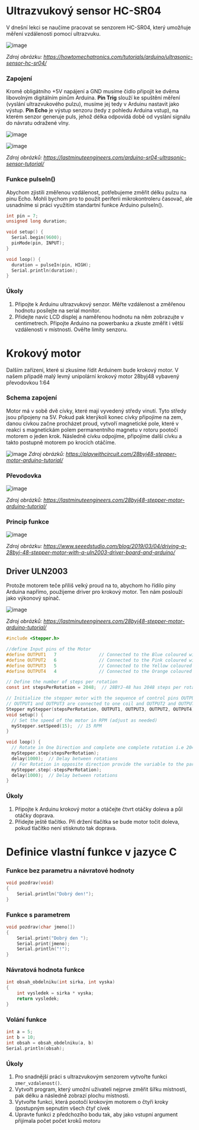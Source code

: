 # Ultrazvukový sensor HC-SR04
V dnešní lekci se naučíme pracovat se senzorem HC-SR04, který umožňuje měření vzdálenosti pomocí ultrazvuku. 

![image](https://github.com/user-attachments/assets/b9491ccf-c2ee-4d43-abfb-c589ddbb5567)

*Zdroj obrázku: https://howtomechatronics.com/tutorials/arduino/ultrasonic-sensor-hc-sr04/*

### Zapojení
Kromě obligátního +5V napájení a GND musíme čidlo připojit ke dvěma libovolným digitálním pinům Arduina. **Pin Trig** slouží ke spuštění měření (vyslání ultrazvukového pulzu), musíme jej tedy v Arduinu nastavit jako výstup. **Pin Echo** je výstup senzoru (tedy z pohledu Arduina vstup), na kterém senzor generuje puls, jehož délka odpovídá době od vyslání signálu do návratu odražené vlny.

![image](https://github.com/user-attachments/assets/97bf9bf2-9d66-4816-bda1-f13b5380f0e9)

![image](https://lastminuteengineers.com/wp-content/uploads/arduino/HC-SR04-Ultrasonic-Sensor-Working-Echo-reflected-from-Obstacle.gif)

*Zdroj obrázků: https://lastminuteengineers.com/arduino-sr04-ultrasonic-sensor-tutorial/*

### Funkce pulseIn()
Abychom zjistili změřenou vzdálenost, potřebujeme změřit délku pulzu na pinu Echo. Mohli bychom pro to použít periferii mikrokontroleru časovač, ale usnadníme si práci využitím standartní funkce Arduino pulseIn().

```c
int pin = 7;
unsigned long duration;

void setup() {
  Serial.begin(9600);
  pinMode(pin, INPUT);
}

void loop() {
  duration = pulseIn(pin, HIGH);
  Serial.println(duration);
}
```

### Úkoly
1. Připojte k Arduinu ultrazvukový senzor. Měřte vzdálenost a změřenou hodnotu posílejte na serial monitor.
2. Přidejte navíc LCD displej a naměřenou hodnotu na něm zobrazujte v centimetrech. Připojte Arduino na powerbanku a zkuste změřit i větší vzdálenosti v místnosti. Ověřte limity senzoru.

# Krokový motor
Dalším zařízení, které si zkusíme řídit Arduinem bude krokový motor. V našem případě malý levný unipolární krokový motor 28byj48 vybavený převodovkou 1:64

### Schema zapojení
Motor má v sobě dvě cívky, které mají vyvedený středy vinutí. Tyto středy jsou připojeny na 5V. Pokud pak kterýkoli konec cívky připojíme na zem, danou cívkou začne procházet proud, vytvoří magnetické pole, které v reakci s magnetickám polem permanentního magnetu v rotoru pootočí motorem o jeden krok. Následně cívku odpojíme, připojíme další cívku a takto postupně motorem po krocích otáčíme.

![image](https://github.com/user-attachments/assets/236626cf-0e17-4728-8f1b-6cb44cc3b303)
*Zdroj obrázků: https://playwithcircuit.com/28byj48-stepper-motor-arduino-tutorial/*

### Převodovka
![image](https://github.com/user-attachments/assets/92a783b5-af06-4c82-855d-a072e3054543)

*Zdroj obrázků: https://lastminuteengineers.com/28byj48-stepper-motor-arduino-tutorial/*

### Princip funkce
![image](https://blog.seeedstudio.com/wp-content/uploads/2019/03/StepperMotorgif.gif)

*Zdroj obrázku: https://www.seeedstudio.com/blog/2019/03/04/driving-a-28byj-48-stepper-motor-with-a-uln2003-driver-board-and-arduino/*

## Driver ULN2003 
Protože motorem teče příliš velký proud na to, abychom ho řídilo piny Arduina napřímo, použijeme driver pro krokový motor. Ten nám poslouží jako výkonový spínač.

![image](https://github.com/user-attachments/assets/ae61c638-8816-4a27-8a5a-bcce41df2f18)

*Zdroj obrázků: https://lastminuteengineers.com/28byj48-stepper-motor-arduino-tutorial/*

```c
#include <Stepper.h>

//define Input pins of the Motor
#define OUTPUT1   7                // Connected to the Blue coloured wire
#define OUTPUT2   6                // Connected to the Pink coloured wire
#define OUTPUT3   5                // Connected to the Yellow coloured wire
#define OUTPUT4   4                // Connected to the Orange coloured wire

// Define the number of steps per rotation
const int stepsPerRotation = 2048;  // 28BYJ-48 has 2048 steps per rotation in full step mode as given in data sheet

// Initialize the stepper motor with the sequence of control pins OUTPUT1, OUTPUT3, OUTPUT2, IN4
// OUTPUT1 and OUTPUT3 are connected to one coil and OUTPUT2 and OUTPUT4 are connected to one Coil
Stepper myStepper(stepsPerRotation, OUTPUT1, OUTPUT3, OUTPUT2, OUTPUT4);  
void setup() {
  // Set the speed of the motor in RPM (adjust as needed)
  myStepper.setSpeed(15);  // 15 RPM
}

void loop() {
  // Rotate in One Direction and complete one complete rotation i.e 2048 steps
  myStepper.step(stepsPerRotation);  
  delay(1000);  // Delay between rotations
  // For Rotation in opposite direction provide the variable to the parameter with negative Sign
  myStepper.step(-stepsPerRotation);  
  delay(1000);  // Delay between rotations
}
```

### Úkoly
1. Připojte k Arduinu krokový motor a otáčejte čtvrt otáčky doleva a půl otáčky doprava.
2. Přidejte ještě tlačítko. Při držení tlačítka se bude motor točit doleva, pokud tlačítko není stisknuto tak doprava.



# Definice vlastní funkce v jazyce C 

### Funkce bez parametru a návratové hodnoty

```c
void pozdrav(void)
{
    Serial.println("Dobrý den!");
}
```

### Funkce s parametrem

```c
void pozdrav(char jmeno[])
{
    Serial.print("Dobrý den ");
    Serial.print(jmeno);
    Serial.println("!");
}
```

### Návratová hodnota funkce

```c
int obsah_obdelniku(int sirka, int vyska)
{
    int vysledek = sirka * vyska;
    return vysledek;
}
```

### Volání funkce

```c
int a = 5;
int b = 10;
int obsah = obsah_obdelniku(a, b)
Serial.println(obsah);
```

### Úkoly
1. Pro snadnější práci s ultrazvukovým senzorem vytvořte funkci ```zmer_vzdalenost()```.
2. Vytvořt program, který umožní uživateli nejprve změřit šířku místnosti, pak délku a následně zobrazí plochu místnosti.
3. Vytvořte funkci, která pootočí krokovým motorem o čtyři kroky (postupným sepnutím všech čtyř cívek
4. Upravte funkci z předchozího bodu tak, aby jako vstupní argument přijímala počet počet kroků motoru


